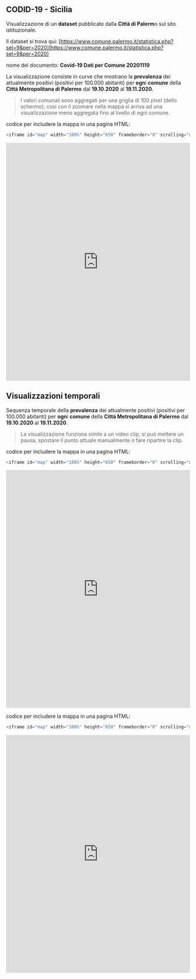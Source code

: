## CODID-19 - Sicilia

Visualizzazione di un **dataset** pubblicato dalla **Città di Palerm**o sul sito istituzionale.

Il dataset si trova qui: [https://www.comune.palermo.it/statistica.php?sel=9&per=2020](https://www.comune.palermo.it/statistica.php?sel=9&per=2020)

nome del documento: **Covid-19 Dati per Comune 20201119**

La visualizzazione consiste in curve che mostrano la **prevalenza** dei attualmente positivi (positivi per 100.000 abitanti) per **ogn**i **comune** della **Città  Metropolitana di Palermo** dal **19.10.2020** al **19.11.2020**.

> I valori comunali sono aggregati per una griglia di 100 pixel (dello schermo); cosi con il zoomare nella mappa si arriva ad una visualizzazione meno aggregata fino al livello di ogni comune.
>

codice per includere la mappa in una pagina HTML:

```javascript
<iframe id="map" width="100%" height="650" frameborder="0" scrolling="no" marginheight="0" marginwidth="0" src="https://gjrichter.github.io/ixmaps/ui/html/embed_sync_Leaflet.html?ui=embed&basemap=ll&align=left&legend=1&name=map3&sync=false&project=https://raw.githubusercontent.com/gjrichter/viz/master/COVID-19/projects/COVID-19-ODS/ixmaps_project_PALERMO_positivi_100000_curve_19_10_19_11_2020.json"></iframe>
```



<iframe id="map" width="100%" height="650" frameborder="0" scrolling="no" marginheight="0" marginwidth="0" src="https://gjrichter.github.io/ixmaps/ui/html/embed_sync_Leaflet.html?ui=embed&basemap=ll&align=right&legend=1&name=map3&sync=false&footer=true&popout=true&project=https://raw.githubusercontent.com/gjrichter/viz/master/COVID-19/projects/COVID-19-ODS/ixmaps_project_PALERMO_positivi_100000_curve_19_10_19_11_2020_relocate.json"></iframe>

## Visualizzazioni temporali

Sequenza temporale della **prevalenza** dei attualmente positivi (positivi per 100.000 abitanti) per **ogn**i **comune** della **Città  Metropolitana di Palermo** dal **19.10.2020** al **19.11.2020**.

> La visualizzazione funziona simile a un video clip; si può mettere un pausa, spostare il punto attuale manualmente o fare ripartire la clip.

codice per includere la mappa in una pagina HTML:

```javascript
<iframe id="map" width="100%" height="650" frameborder="0" scrolling="no" marginheight="0" marginwidth="0" src="https://gjrichter.github.io/ixmaps/ui/html/embed_sync_Leaflet.html?ui=embed&basemap=ll&align=right&legend=1&name=map3&sync=false&project=https://raw.githubusercontent.com/gjrichter/viz/master/COVID-19/projects/ixmaps_project_PALERMO_positivi_100000_clip_19_10_19_11_2020_dark.json"></iframe>
```



<iframe id="map" width="100%" height="650" frameborder="0" scrolling="no" marginheight="0" marginwidth="0" src="https://gjrichter.github.io/ixmaps/ui/html/embed_sync_Leaflet.html?ui=embed&basemap=ll&align=right&legend=1&name=map3&sync=false&footer=true&popout=true&project=https://raw.githubusercontent.com/gjrichter/viz/master/COVID-19/projects/COVID-19-ODS/ixmaps_project_PALERMO_positivi_100000_clip_19_10_19_11_2020_dark.json"></iframe>

codice per includere la mappa in una pagina HTML:

```javascript
<iframe id="map" width="100%" height="650" frameborder="0" scrolling="no" marginheight="0" marginwidth="0" src="https://gjrichter.github.io/ixmaps/ui/html/embed_sync_Leaflet.html?ui=embed&basemap=ll&align=right&legend=1&name=map3&sync=false&project=https://raw.githubusercontent.com/gjrichter/viz/master/COVID-19/projects/ixmaps_project_PALERMO_positivi_100000_clip_19_10_19_11_2020_shapes.json"></iframe>
```



<iframe id="map" width="100%" height="650" frameborder="0" scrolling="no" marginheight="0" marginwidth="0" src="https://gjrichter.github.io/ixmaps/ui/html/embed_sync_Leaflet.html?ui=embed&basemap=ll&align=right&legend=1&name=map3&sync=false&footer=true&popout=true&project=https://raw.githubusercontent.com/gjrichter/viz/master/COVID-19/projects/COVID-19-ODS/ixmaps_project_PALERMO_positivi_100000_clip_19_10_19_11_2020_shapes.json"></iframe>






